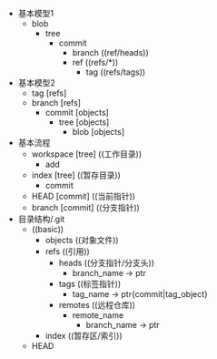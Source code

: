 - 基本模型1
  - blob
    - tree
      - commit
        - branch ((ref/heads))  
        - ref ((refs/*))
          - tag ((refs/tags))
- 基本模型2
  - tag [refs]
  - branch [refs]
    - commit [objects]
      - tree [objects]
        - blob [objects]
- 基本流程
  - workspace [tree] ((工作目录))
    - add 
  - index [tree] ((暂存目录))
    - commit
  - HEAD [commit] ((当前指针))
  - branch [commit] ((分支指针))
- 目录结构/.git
  - ((basic)) 
    - objects ((对象文件))
    - refs ((引用))
      - heads ((分支指针/分支头))
        - branch_name
            -> ptr 
      - tags ((标签指针))
        - tag_name
            -> ptr{commit|tag_object} 
      - remotes ((远程仓库))
        - remote_name
          - branch_name
              -> ptr 
    - index ((暂存区/索引))
  - HEAD



[Git - Book]:(https://git-scm.com/book/zh/v2)
